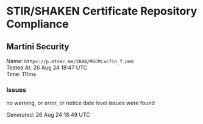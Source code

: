 # STIR/SHAKEN Certificate Repository Compliance

## Martini Security

Name: `https://p.mtsec.me/2884/MGCMixc7in_f.pem`\
Tested At: 26 Aug 24 18:47 UTC\
Time: 111ms

### Issues

no warning, or error, or notice date level issues were found

Generated: 26 Aug 24 18:49 UTC